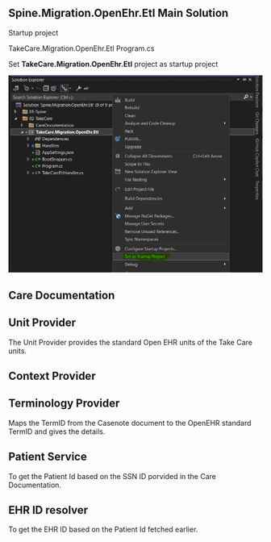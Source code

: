 ## Spine.Migration.OpenEhr.Etl Main Solution

Startup project

TakeCare.Migration.OpenEhr.Etl
Program.cs

Set **TakeCare.Migration.OpenEhr.Etl** project as startup project

![1727437029238](image/README/1727437029238.png)

## Care Documentation

## Unit Provider
The Unit Provider provides the standard Open EHR units of the Take Care units.

## Context Provider

## Terminology Provider
Maps the TermID from the Casenote document to the OpenEHR standard TermID and gives the details.

## Patient Service
To get the Patient Id based on the SSN ID porvided in the Care Documentation.

## EHR ID resolver
To get the EHR ID based on the Patient Id fetched earlier.


